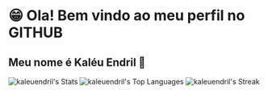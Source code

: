 # 😁 Ola! Bem vindo ao meu perfil no GITHUB
## Meu nome é Kaléu Endril 🤝
![kaleuendril's Stats](https://github-readme-stats.vercel.app/api?username=kaleuendril&theme=blueberry&show_icons=true&hide_border=true&count_private=true)
![kaleuendril's Top Languages](https://github-readme-stats.vercel.app/api/top-langs/?username=kaleuendril&theme=solarized-dark&show_icons=true&hide_border=false&layout=compact)
![kaleuendril's Streak](https://github-readme-streak-stats.herokuapp.com/?user=kaleuendril&theme=blue-green&hide_border=false)
